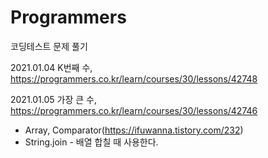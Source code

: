 # Programmers
코딩테스트 문제 풀기

2021.01.04 K번째 수, https://programmers.co.kr/learn/courses/30/lessons/42748

2021.01.05 가장 큰 수, https://programmers.co.kr/learn/courses/30/lessons/42746
  - Array, Comparator(https://ifuwanna.tistory.com/232)
  - String.join - 배열 합칠 때 사용한다.
